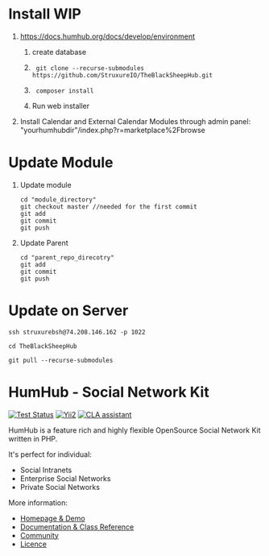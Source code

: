 # Install WIP



1.  https://docs.humhub.org/docs/develop/environment
	1.  create database  	
	1.  	git clone --recurse-submodules https://github.com/StruxureIO/TheBlackSheepHub.git
	1.  	composer install
	2.  Run web installer

1.  Install Calendar and External Calendar Modules through admin panel:  "yourhumhubdir"/index.php?r=marketplace%2Fbrowse


# Update Module
1.  Update module

		cd "module_directory"
 		git checkout master //needed for the first commit
        git add 
        git commit
        git push
1.  Update Parent  
  		
        cd "parent_repo_direcotry" 
	  	git add 
        git commit
        git push

# Update on Server

    ssh struxurebsh@74.208.146.162 -p 1022
    
    cd TheBlackSheepHub

    git pull --recurse-submodules


HumHub - Social Network Kit
===========================

[![Test Status](https://github.com/humhub/humhub/workflows/PHP%20Codeception%20Tests/badge.svg)](https://github.com/humhub/humhub/actions)
[![Yii2](https://img.shields.io/badge/Powered_by-Yii_Framework-green.svg?style=flat)](http://www.yiiframework.com/)
[![CLA assistant](https://cla-assistant.io/readme/badge/humhub/humhub)](https://cla-assistant.io/humhub/humhub)

HumHub is a feature rich and highly flexible OpenSource Social Network Kit written in PHP.

It's perfect for individual:
- Social Intranets
- Enterprise Social Networks
- Private Social Networks

More information:
- [Homepage & Demo](http://www.humhub.org)
- [Documentation & Class Reference](http://docs.humhub.org)
- [Community](http://community.humhub.com/)
- [Licence](https://www.humhub.com/licences)

